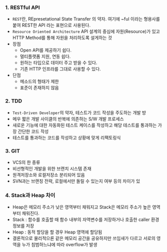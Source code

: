 ### 1. RESTful API
  - `REST`란, REpresetational State Transfer 의 약자. 여기에 ~ful 이라는 형용사를 붙여 REST한 API 라는 표현으로 사용된다.
  - `Resource Oriented Architecture` API 설계의 중심에 자원(Resource)가 있고 HTTP Method를 통해 자원을 처리하도록 설게하는 것
  - 장점
    - Open API를 제공하기 쉽다.
    - 멀티플랫폼 지원, 연동 쉽다.
    - 원하는 타입으로 데이터 주고 받을 수 있다.
    - 기존 HTTP 인프라를 그대로 사용할 수 있다.
 - 단점
    - 메소드의 형태가 제한
    - 표준이 존재하지 않음
    
### 2. TDD
  - `Test-Driven Developer`의 약자, 테스트가 코드 작성을 주도하는 개발 방
  - 메우 짧은 개발 사이클의 반복에 의존하는 S/W 개발 프로세스
  - 새로운 기능에 대한 자동화된 테스트 케이스를 작성하고 해당 테스트를 통과하는 가장 간단한 코드 작성
  - 테스트를 통과하는 코드를 작성하고 상황에 맞게 리팩토링식
  
### 3. GIT
  - VCS의 한 종류
  - 비선형적인 개발을 위한 브랜치 시스템 존재
  - 원격저장소와 로컬저장소 분리되어 있음
  - SVN과는 브랜칭 전략, 로컬에서만 돌릴 수 있는지 여부 등의 차이가 있
  
### 4. Stack과 Heap 차이
  - Heap은 메모리 주소가 낮은 영역부터 채워지고 Stack은 메모리 주소가 높은 영역부터 채워진다.
  - Stack : 함수를 호출할 때 함수 내부의 자역변수를 저장하거나 호출한 caller 환경정보를 저장
  - Heap : 동적 할당을 할 경우 Heap 영역에 할당됨
  - 결론적으로 물리적으론 같은 메모리 공간을 공유하지만 쓰임새가 다르고 서로의 영역을 누가 침범하느냐에 따라 overflow가 발생